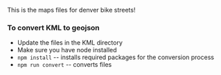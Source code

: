 This is the maps files for denver bike streets!

### To convert KML to geojson
- Update the files in the KML directory 
- Make sure you have node installed
- `npm install` -- installs required packages for the conversion process
- `npm run convert` -- converts files
